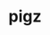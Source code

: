 ---
title: "pigz"
layout: cache
categories: [package, develop-2024-10-06]
meta: {"versions": ["2.8"], "compilers": ["apple-clang@=15.0.0", "cce@=15.0.1", "gcc@=10.2.1", "gcc@=11.1.0", "gcc@=11.4.0", "gcc@=12.3.0", "gcc@=13.2.0", "gcc@=7.3.1", "gcc@=7.5.0", "gcc@=9.4.0", "oneapi@=2024.2.1"], "oss": ["amzn2", "centos7", "rhel8", "ubuntu18.04", "ubuntu20.04", "ubuntu22.04", "ubuntu24.04", "ventura"], "platforms": ["darwin", "linux"], "targets": ["aarch64", "neoverse_n1", "neoverse_v1", "neoverse_v2", "ppc64le", "x86_64_v3", "zen4"], "stacks": ["aws-isc", "aws-isc-aarch64", "build_systems", "data-vis-sdk", "developer-tools-manylinux2014", "e4s", "e4s-cray-rhel", "e4s-neoverse-v2", "e4s-neoverse_v1", "e4s-oneapi", "e4s-power", "e4s-rocm-external", "ml-darwin-aarch64-mps", "ml-linux-x86_64-cpu", "ml-linux-x86_64-cuda", "ml-linux-x86_64-rocm", "radiuss", "radiuss-aws", "radiuss-aws-aarch64", "root", "tutorial"], "num_specs": 15, "num_specs_by_stack": {"root": 15, "ml-darwin-aarch64-mps": 1, "radiuss-aws-aarch64": 2, "aws-isc-aarch64": 2, "aws-isc": 1, "radiuss-aws": 1, "e4s-cray-rhel": 1, "developer-tools-manylinux2014": 1, "radiuss": 1, "build_systems": 1, "e4s-power": 1, "data-vis-sdk": 1, "e4s-neoverse_v1": 1, "e4s-neoverse-v2": 1, "e4s": 1, "e4s-rocm-external": 1, "tutorial": 2, "e4s-oneapi": 1, "ml-linux-x86_64-cpu": 1, "ml-linux-x86_64-cuda": 1, "ml-linux-x86_64-rocm": 1}}
spec_details: [{"hash": "jlqcud7e2gzn2palha3uvi4ko2zht7tr", "compiler": "apple-clang@=15.0.0", "versions": ["2.8"], "os": "ventura", "platform": "darwin", "target": "aarch64", "variants": ["build_system=makefile"], "stacks": ["root", "ml-darwin-aarch64-mps"], "size": "-", "tarball": "https://binaries.spack.io/develop-2024-10-06/build_cache/darwin-ventura-aarch64/apple-clang-15.0.0/pigz-2.8/darwin-ventura-aarch64-apple-clang-15.0.0-pigz-2.8-jlqcud7e2gzn2palha3uvi4ko2zht7tr.spack"}, {"hash": "ghwlpyt6c3xk5mwm4xqp3kk6b4kofcqa", "compiler": "gcc@=7.3.1", "versions": ["2.8"], "os": "amzn2", "platform": "linux", "target": "aarch64", "variants": ["build_system=makefile"], "stacks": ["root", "radiuss-aws-aarch64", "aws-isc-aarch64"], "size": "-", "tarball": "https://binaries.spack.io/develop-2024-10-06/build_cache/linux-amzn2-aarch64/gcc-7.3.1/pigz-2.8/linux-amzn2-aarch64-gcc-7.3.1-pigz-2.8-ghwlpyt6c3xk5mwm4xqp3kk6b4kofcqa.spack"}, {"hash": "ojziymfunx45rir3zaba2mnnphw5emcg", "compiler": "gcc@=7.3.1", "versions": ["2.8"], "os": "amzn2", "platform": "linux", "target": "neoverse_n1", "variants": ["build_system=makefile"], "stacks": ["root", "radiuss-aws-aarch64", "aws-isc-aarch64"], "size": "-", "tarball": "https://binaries.spack.io/develop-2024-10-06/build_cache/linux-amzn2-neoverse_n1/gcc-7.3.1/pigz-2.8/linux-amzn2-neoverse_n1-gcc-7.3.1-pigz-2.8-ojziymfunx45rir3zaba2mnnphw5emcg.spack"}, {"hash": "sngytgunmxezapylcb6kdmtyxrneyg7s", "compiler": "gcc@=7.3.1", "versions": ["2.8"], "os": "amzn2", "platform": "linux", "target": "x86_64_v3", "variants": ["build_system=makefile"], "stacks": ["root", "aws-isc", "radiuss-aws"], "size": "-", "tarball": "https://binaries.spack.io/develop-2024-10-06/build_cache/linux-amzn2-x86_64_v3/gcc-7.3.1/pigz-2.8/linux-amzn2-x86_64_v3-gcc-7.3.1-pigz-2.8-sngytgunmxezapylcb6kdmtyxrneyg7s.spack"}, {"hash": "le7rjxbuwec3kiml5eh4ddkkac2467tr", "compiler": "cce@=15.0.1", "versions": ["2.8"], "os": "rhel8", "platform": "linux", "target": "zen4", "variants": ["build_system=makefile"], "stacks": ["root", "e4s-cray-rhel"], "size": "-", "tarball": "https://binaries.spack.io/develop-2024-10-06/build_cache/linux-rhel8-zen4/cce-15.0.1/pigz-2.8/linux-rhel8-zen4-cce-15.0.1-pigz-2.8-le7rjxbuwec3kiml5eh4ddkkac2467tr.spack"}, {"hash": "6jikkxtxcn34qnjz6dsb5dylj4m2muo3", "compiler": "gcc@=10.2.1", "versions": ["2.8"], "os": "centos7", "platform": "linux", "target": "x86_64_v3", "variants": ["build_system=makefile"], "stacks": ["root", "developer-tools-manylinux2014"], "size": "-", "tarball": "https://binaries.spack.io/develop-2024-10-06/build_cache/linux-centos7-x86_64_v3/gcc-10.2.1/pigz-2.8/linux-centos7-x86_64_v3-gcc-10.2.1-pigz-2.8-6jikkxtxcn34qnjz6dsb5dylj4m2muo3.spack"}, {"hash": "a26iamlxj5iijc2alimtck7eqadbjb7i", "compiler": "gcc@=7.5.0", "versions": ["2.8"], "os": "ubuntu18.04", "platform": "linux", "target": "x86_64_v3", "variants": ["build_system=makefile"], "stacks": ["radiuss", "root", "build_systems"], "size": "-", "tarball": "https://binaries.spack.io/develop-2024-10-06/build_cache/linux-ubuntu18.04-x86_64_v3/gcc-7.5.0/pigz-2.8/linux-ubuntu18.04-x86_64_v3-gcc-7.5.0-pigz-2.8-a26iamlxj5iijc2alimtck7eqadbjb7i.spack"}, {"hash": "66dtzvnpsmz4fypkkj5dmtfpmv5ekf45", "compiler": "gcc@=9.4.0", "versions": ["2.8"], "os": "ubuntu20.04", "platform": "linux", "target": "ppc64le", "variants": ["build_system=makefile"], "stacks": ["root", "e4s-power"], "size": "-", "tarball": "https://binaries.spack.io/develop-2024-10-06/build_cache/linux-ubuntu20.04-ppc64le/gcc-9.4.0/pigz-2.8/linux-ubuntu20.04-ppc64le-gcc-9.4.0-pigz-2.8-66dtzvnpsmz4fypkkj5dmtfpmv5ekf45.spack"}, {"hash": "aoye2hw2dqrsxuoupl7l2mtlaaev5vld", "compiler": "gcc@=11.1.0", "versions": ["2.8"], "os": "ubuntu20.04", "platform": "linux", "target": "x86_64_v3", "variants": ["build_system=makefile"], "stacks": ["root", "data-vis-sdk"], "size": "-", "tarball": "https://binaries.spack.io/develop-2024-10-06/build_cache/linux-ubuntu20.04-x86_64_v3/gcc-11.1.0/pigz-2.8/linux-ubuntu20.04-x86_64_v3-gcc-11.1.0-pigz-2.8-aoye2hw2dqrsxuoupl7l2mtlaaev5vld.spack"}, {"hash": "pq3gzphyjdgulnnj3gxqufwwi7sz3jlk", "compiler": "gcc@=11.4.0", "versions": ["2.8"], "os": "ubuntu22.04", "platform": "linux", "target": "neoverse_v1", "variants": ["build_system=makefile"], "stacks": ["e4s-neoverse_v1", "root"], "size": "-", "tarball": "https://binaries.spack.io/develop-2024-10-06/build_cache/linux-ubuntu22.04-neoverse_v1/gcc-11.4.0/pigz-2.8/linux-ubuntu22.04-neoverse_v1-gcc-11.4.0-pigz-2.8-pq3gzphyjdgulnnj3gxqufwwi7sz3jlk.spack"}, {"hash": "fza6tkya7rtmtbmdsssxjq2nlatqvfbo", "compiler": "gcc@=11.4.0", "versions": ["2.8"], "os": "ubuntu22.04", "platform": "linux", "target": "neoverse_v2", "variants": ["build_system=makefile"], "stacks": ["root", "e4s-neoverse-v2"], "size": "-", "tarball": "https://binaries.spack.io/develop-2024-10-06/build_cache/linux-ubuntu22.04-neoverse_v2/gcc-11.4.0/pigz-2.8/linux-ubuntu22.04-neoverse_v2-gcc-11.4.0-pigz-2.8-fza6tkya7rtmtbmdsssxjq2nlatqvfbo.spack"}, {"hash": "tcpgkobu63oixohubi64q5gfbqgeaj3b", "compiler": "gcc@=11.4.0", "versions": ["2.8"], "os": "ubuntu22.04", "platform": "linux", "target": "x86_64_v3", "variants": ["build_system=makefile"], "stacks": ["e4s", "root", "e4s-rocm-external", "tutorial"], "size": "-", "tarball": "https://binaries.spack.io/develop-2024-10-06/build_cache/linux-ubuntu22.04-x86_64_v3/gcc-11.4.0/pigz-2.8/linux-ubuntu22.04-x86_64_v3-gcc-11.4.0-pigz-2.8-tcpgkobu63oixohubi64q5gfbqgeaj3b.spack"}, {"hash": "sbvcjyhlgthtbjbzuqpxymi6kqg7asku", "compiler": "oneapi@=2024.2.1", "versions": ["2.8"], "os": "ubuntu22.04", "platform": "linux", "target": "x86_64_v3", "variants": ["build_system=makefile"], "stacks": ["root", "e4s-oneapi"], "size": "-", "tarball": "https://binaries.spack.io/develop-2024-10-06/build_cache/linux-ubuntu22.04-x86_64_v3/oneapi-2024.2.1/pigz-2.8/linux-ubuntu22.04-x86_64_v3-oneapi-2024.2.1-pigz-2.8-sbvcjyhlgthtbjbzuqpxymi6kqg7asku.spack"}, {"hash": "tznx7yolxbwgaoutqqqgoixqrkudam62", "compiler": "gcc@=12.3.0", "versions": ["2.8"], "os": "ubuntu22.04", "platform": "linux", "target": "x86_64_v3", "variants": ["build_system=makefile"], "stacks": ["root", "tutorial"], "size": "-", "tarball": "https://binaries.spack.io/develop-2024-10-06/build_cache/linux-ubuntu22.04-x86_64_v3/gcc-12.3.0/pigz-2.8/linux-ubuntu22.04-x86_64_v3-gcc-12.3.0-pigz-2.8-tznx7yolxbwgaoutqqqgoixqrkudam62.spack"}, {"hash": "py3zzwlb5xk3susqyrtxtfmerlujt5nn", "compiler": "gcc@=13.2.0", "versions": ["2.8"], "os": "ubuntu24.04", "platform": "linux", "target": "x86_64_v3", "variants": ["build_system=makefile"], "stacks": ["ml-linux-x86_64-cpu", "root", "ml-linux-x86_64-cuda", "ml-linux-x86_64-rocm"], "size": "-", "tarball": "https://binaries.spack.io/develop-2024-10-06/build_cache/linux-ubuntu24.04-x86_64_v3/gcc-13.2.0/pigz-2.8/linux-ubuntu24.04-x86_64_v3-gcc-13.2.0-pigz-2.8-py3zzwlb5xk3susqyrtxtfmerlujt5nn.spack"}]
---